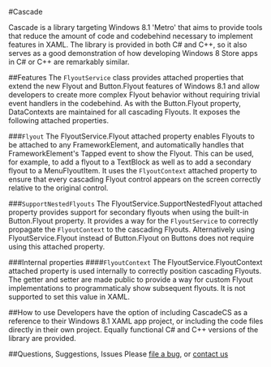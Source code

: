 #Cascade

Cascade is a library targeting Windows 8.1 'Metro' that aims to provide tools that reduce the amount of code and codebehind necessary to implement features in XAML. The library is provided in both C# and C++, so it also serves as a good demonstration of how developing Windows 8 Store apps in C# or C++ are remarkably similar.

##Features
The `FlyoutService` class provides attached properties that extend the new Flyout and Button.Flyout features of Windows 8.1 and allow developers to create more complex Flyout behavior without requiring trivial event handlers in the codebehind. As with the Button.Flyout property, DataContexts are maintained for all cascading Flyouts. It exposes the following attached properties.

###`Flyout`
The FlyoutService.Flyout attached property enables Flyouts to be attached to any FrameworkElement, and automatically handles that FrameworkElement's Tapped event to show the Flyout. This can be used, for example, to add a flyout to a TextBlock as well as to add a secondary flyout to a MenuFlyoutItem. It uses the `FlyoutContext` attached property to ensure that every cascading Flyout control appears on the screen correctly relative to the original control.

###`SupportNestedFlyouts`
The FlyoutService.SupportNestedFlyout attached property provides support for secondary flyouts when using the built-in Button.Flyout property. It provides a way for the `FlyoutService` to correctly propagate the `FlyoutContext` to the cascading Flyouts. Alternatively using FlyoutService.Flyout instead of Button.Flyout on Buttons does not require using this attached property.

###Internal properties
####`FlyoutContext`
The FlyoutService.FlyoutContext attached property is used internally to correctly position cascading Flyouts. The getter and setter are made public to provide a way for custom Flyout implementations to programmaticaly show subsequent flyouts. It is not supported to set this value in XAML.

##How to use
Developers have the option of including CascadeCS as a reference to their Windows 8.1 XAML app project, or including the code files directly in their own project. Equally functional C# and C++ versions of the library are provided.

##Questions, Suggestions, Issues
Please [file a bug](https://github.com/Sibbiheim/Cascade/issues/new), or [contact us](mailto:github@sibbiheim.com)
